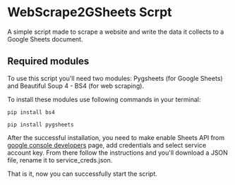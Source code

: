 # WebScrape2GSheets Scrpt

A simple script made to scrape a website and write the data it collects to a Google Sheets document.

## Required modules

To use this script you'll need two modules: Pygsheets (for Google Sheets) and Beautiful Soup 4 - BS4 (for web scraping).

To install these modules use following commands in your terminal: 
```
pip install bs4

pip install pygsheets
```

After the successful installation, you need to make enable Sheets API from [google console developers](https://console.developers.google.com/apis?project=turing-booster-178614) page, add credentials and select service account key.
From there follow the instructions and you'll download  a JSON file, rename it to service_creds.json.

That is it, now you can successfully start the script.
